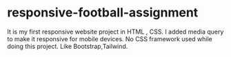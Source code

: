 # responsive-football-assignment
It is my first responsive website project in HTML , CSS.
I added media query to make it responsive for mobile devices.
No CSS framework used while doing this project. Like Bootstrap,Tailwind.